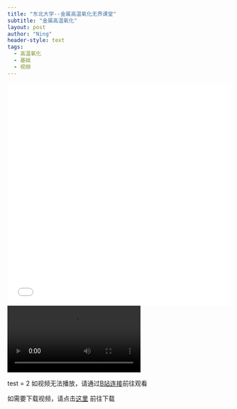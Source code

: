 ```yaml
---
title: "东北大学--金属高温氧化无界课堂"
subtitle: "金属高温氧化"
layout: post
author: "Ning"
header-style: text
tags:
  - 高温氧化
  - 基础
  - 视频
---
```



<div class="aspect-ratio">
	<iframe src="//player.bilibili.com/player.html?aid=584652156&cid=82531412&page=1&high_quality=1&danmaku=0&t=30" scrolling="no" border="0" frameborder="no" framespacing="0" allowfullscreen="allowfullscreen" width="100%" height="500" sandbox="allow-top-navigation allow-same-origin allow-forms allow-scripts">> </iframe>
</div>
<video id="my-video_html5_api" preload="auto" autoplay="" webkit-playsinline="true" playsinline="playsinline" class="vjs-tech" poster="" data-setup="{}" tabindex="-1" role="application" src="https://upos-sz-mirrorkodo.bilivideo.com/upgcxcode/28/29/238812928/238812928-1-192.mp4?e=ig8euxZM2rNcNbR1hzdVhwdlhWRzhwdVhoNvNC8BqJIzNbfq9rVEuxTEnE8L5F6VnEsSTx0vkX8fqJeYTj_lta53NCM=&amp;uipk=5&amp;nbs=1&amp;deadline=1601089319&amp;gen=playurl&amp;os=kodobv&amp;oi=837317101&amp;trid=f32f722099b1433c861097b73c01b133T&amp;platform=html5&amp;upsig=93bf3507769eee301f1a12f955a9f9ce&amp;uparams=e,uipk,nbs,deadline,gen,os,oi,trid,platform&amp;mid=0&amp;orderid=0,1&amp;logo=80000000">
	<source src="https://upos-sz-mirrorkodo.bilivideo.com/upgcxcode/28/29/238812928/238812928-1-192.mp4?e=ig8euxZM2rNcNbR1hzdVhwdlhWRzhwdVhoNvNC8BqJIzNbfq9rVEuxTEnE8L5F6VnEsSTx0vkX8fqJeYTj_lta53NCM=&amp;uipk=5&amp;nbs=1&amp;deadline=1601089319&amp;gen=playurl&amp;os=kodobv&amp;oi=837317101&amp;trid=f32f722099b1433c861097b73c01b133T&amp;platform=html5&amp;upsig=93bf3507769eee301f1a12f955a9f9ce&amp;uparams=e,uipk,nbs,deadline,gen,os,oi,trid,platform&amp;mid=0&amp;orderid=0,1&amp;logo=80000000" type="video/mp4">
	<p class="vjs-no-js">无法播放，请升级JS或更新支持HTML5的浏览器。
	</p>
</video>

test = 2
如视频无法播放，请通过<a href="https://www.bilibili.com/video/BV1nz4y1Z7tf">B站连接</a>前往观看

如需要下载视频，请点击<a href="https://www.bilibili.com/video/BV1nz4y1Z7tf">这里</a>   前往下载
